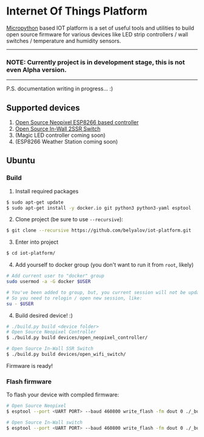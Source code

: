 # Internet Of Things Platform
[Micropython](https://github.com/micropython/micropython) based IOT platform is a set of useful tools and utilities to build open source firmware for various devices like LED strip controllers / wall switches / temperature and humidity sensors.

----
### NOTE: Currently project is in development stage, this is not even Alpha version.
----

P.S. documentation writing in progress... :)

## Supported devices
1. [Open Source Neopixel ESP8266 based controller](https://easyeda.com/kr.belyalov/WS2812b_led_strip_controller-5b6d9e5de0324d9a89108fcd10161d9e)
2. [Open Source In-Wall 2SSR Switch](https://easyeda.com/kr.belyalov/wall_switch)
3. (Magic LED controller coming soon)
4. (ESP8266 Weather Station coming soon)

## Ubuntu
### Build
1. Install required packages
```bash
$ sudo apt-get update
$ sudo apt-get install -y docker.io git python3 python3-yaml esptool
```
2. Clone project (be sure to use `--recursive`):
```bash
$ git clone --recursive https://github.com/belyalov/iot-platform.git
```

3. Enter into project
```bash
$ cd iot-platform/
```

4. Add yourself to docker group (you don't want to run it from `root`, likely)
```bash
# Add current user to "docker" group
sudo usermod -a -G docker $USER

# You've been added to group, but, you current session will not be updated
# So you need to relogin / open new session, like:
su - $USER
```

4. Build desired device! :)
```bash
# ./build.py build <device folder>
# Open Source Neopixel Controller
$ ./build.py build devices/open_neopixel_controller/

# Open Source In-Wall SSR Switch
$ ./build.py build devices/open_wifi_switch/
```
Firmware is ready!

### Flash firmware
To flash your device with compiled firmware:
```bash
# Open Source Neopixel
$ esptool --port <UART PORT> --baud 460800 write_flash -fm dout 0 ./_build_neopixel/open_neopixel_controller.bin

# Open Source In-Wall switch
$ esptool --port <UART PORT> --baud 460800 write_flash -fm dout 0 ./_build_wifi_switch/open_wifi_switch.bin
```